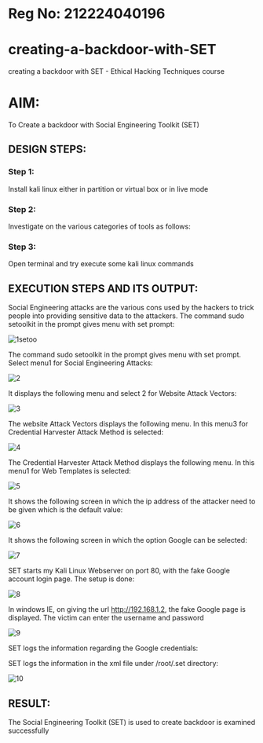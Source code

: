 # Reg No: 212224040196
# creating-a-backdoor-with-SET
creating a backdoor with SET - Ethical Hacking Techniques course

# AIM:
To Create a backdoor with Social Engineering Toolkit (SET)

## DESIGN STEPS:

### Step 1:

Install kali linux either in partition or virtual box or in live mode


### Step 2:

Investigate on the various categories of tools as follows:

### Step 3:

Open terminal and try execute some kali linux commands

## EXECUTION STEPS AND ITS OUTPUT:
Social Engineering attacks are the various cons used by the hackers to trick people into providing sensitive data to the attackers. 
The command sudo setoolkit in the prompt gives menu with set prompt:

![1setoo](https://github.com/user-attachments/assets/1fbb053a-1a6f-4a89-b316-376861efe59b)

The command sudo setoolkit in the prompt gives menu with set prompt. Select menu1 for Social Engineering Attacks:

![2](https://github.com/user-attachments/assets/2cf06711-c6fb-4bc8-94bc-6ee44d38323b)

It displays the following menu and select 2 for Website Attack Vectors:

![3](https://github.com/user-attachments/assets/212b46fe-354c-4825-b653-47c5feaf0d16)

The website Attack Vectors displays the following menu. In this menu3 for Credential Harvester Attack Method is selected:

![4](https://github.com/user-attachments/assets/ebc379d3-fcd8-4fdc-ba62-a96fc7e510bb)

The Credential Harvester Attack Method displays the following menu. In this menu1 for Web Templates is selected:

![5](https://github.com/user-attachments/assets/60009a56-316e-49c8-94ca-79e237afeb93)

It shows the following screen in which the ip address of the attacker need to be given which is the default value:

![6](https://github.com/user-attachments/assets/a7b48bb6-754f-4240-b12a-df54dd691d21)

It shows the following screen in which the option Google can be selected:

![7](https://github.com/user-attachments/assets/d644bca6-33ae-45c4-b319-029135887e7a)

SET starts my Kali Linux Webserver on port 80, with the fake Google account login page. The setup is done:

![8](https://github.com/user-attachments/assets/feb28464-8782-4f94-ba7c-63ec43d9a25b)

In windows IE, on giving the url http://192.168.1.2, the fake Google page is displayed. The victim can enter the username and password

![9](https://github.com/user-attachments/assets/47cfd00b-2329-4f00-a507-91297d6c99ee)

SET logs the information regarding the Google credentials:

SET logs the information in the xml file under /root/.set directory:

![10](https://github.com/user-attachments/assets/f7aa0ef0-e9a9-4084-8d8f-61154bf5a62a)

## RESULT:
The Social Engineering Toolkit (SET) is used to create backdoor is  examined successfully
